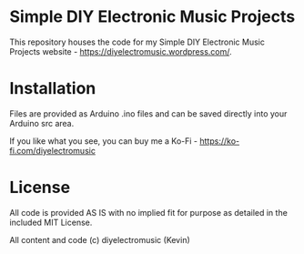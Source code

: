 # Simple DIY Electronic Music Projects

This repository houses the code for my Simple DIY Electronic Music Projects website - https://diyelectromusic.wordpress.com/.

# Installation

Files are provided as Arduino .ino files and can be saved directly into your Arduino src area.

If you like what you see, you can buy me a Ko-Fi - https://ko-fi.com/diyelectromusic

# License

All code is provided AS IS with no implied fit for purpose as detailed in the included MIT License.

All content and code (c) diyelectromusic (Kevin)
